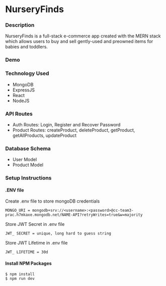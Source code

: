 # NurseryFinds


### Description

NurseryFinds is a full-stack e-commerce app created with the MERN stack which allows users to buy and sell gently-used and preowned items for babies and toddlers. 



### Demo



### Technology Used
- MongoDB
- ExpressJS
- React
- NodeJS

### API Routes
- Auth Routes: Login, Register and Recover Password
- Product Routes: createProduct, deleteProduct, getProduct, getAllProducts, updateProduct

### Database Schema
- User Model
- Product Model

### Setup Instructions


#### .ENV file 

Create .env file to store mongoDB credentials 

```
MONGO_URI = mongodb+srv://<username>:<password>@cc-team3-prac.h7mkaxe.mongodb.net/NAME-API?retryWrites=true&w=majority

```

Store JWT Secret in .env file 

```
JWT_ SECRET = unique, long hard to guess string 

```

Store JWT Lifetime in .env file

```
JWT_ LIFETIME = 30d

```


#### Install NPM Packages

```
$ npm install
$ npm run dev

```
